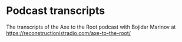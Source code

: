 # Podcast transcripts
The transcripts of the Axe to the Root podcast with Bojidar Marinov at https://reconstructionistradio.com/axe-to-the-root/
